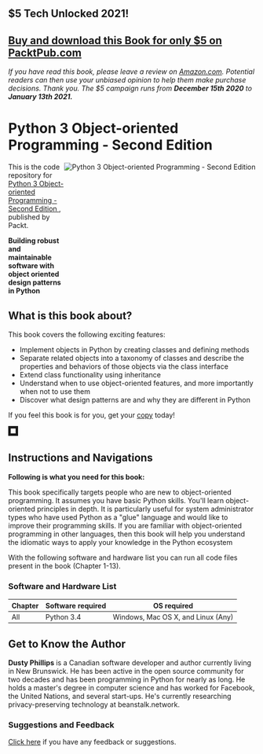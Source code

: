 ## $5 Tech Unlocked 2021!
[Buy and download this Book for only $5 on PacktPub.com](https://www.packtpub.com/product/python-3-object-oriented-programming-second-edition/9781784398781)
-----
*If you have read this book, please leave a review on [Amazon.com](https://www.amazon.com/gp/product/1784398780).     Potential readers can then use your unbiased opinion to help them make purchase decisions. Thank you. The $5 campaign         runs from __December 15th 2020__ to __January 13th 2021.__*

# Python 3 Object-oriented Programming - Second Edition 

<a href="https://prod.packtpub.com/in/application-development/python-3-object-oriented-programming-second-edition?utm_source=github&utm_medium=repository&utm_campaign=9781784398781"><img src="https://prod.packtpub.com/media/catalog/product/cache/e4d64343b1bc593f1c5348fe05efa4a6/b/0/b03672_cover.png" alt="Python 3 Object-oriented Programming - Second Edition " height="256px" align="right"></a>

This is the code repository for [Python 3 Object-oriented Programming - Second Edition ](https://prod.packtpub.com/in/application-development/python-3-object-oriented-programming-second-edition?utm_source=github&utm_medium=repository&utm_campaign=), published by Packt.

**Building robust and maintainable software with object oriented design patterns in Python**

## What is this book about?

This book covers the following exciting features:

* Implement objects in Python by creating classes and defining methods
* Separate related objects into a taxonomy of classes and describe the properties and behaviors of those objects via the class interface
* Extend class functionality using inheritance
* Understand when to use object-oriented features, and more importantly when not to use them
* Discover what design patterns are and why they are different in Python

If you feel this book is for you, get your [copy](https://www.amazon.com/dp/1784398780) today!

<a href="https://www.packtpub.com/?utm_source=github&utm_medium=banner&utm_campaign=GitHubBanner"><img src="https://raw.githubusercontent.com/PacktPublishing/GitHub/master/GitHub.png" 
alt="https://www.packtpub.com/" border="5" /></a>

## Instructions and Navigations

**Following is what you need for this book:**

This book specifically targets people who are new to object-oriented programming. It assumes you have basic Python skills. You'll learn object-oriented principles in depth. It is particularly useful for system administrator types who have used Python as a "glue" language and would like to improve their programming skills.
If you are familiar with object-oriented programming in other languages, then this book will help you understand the idiomatic ways to apply your knowledge in the Python ecosystem

With the following software and hardware list you can run all code files present in the book (Chapter 1-13).
### Software and Hardware List
| Chapter  | Software required                    | OS required |
| -------- | ------------------------------------ | ----------------------------------- |
| All      | Python 3.4                           | Windows, Mac OS X, and Linux (Any)  |



## Get to Know the Author
**Dusty Phillips**
 is a Canadian software developer and author currently living in New Brunswick. He has been active in the open source community for two decades and has been programming in Python for nearly as long. He holds a master's degree in computer science and has worked for Facebook, the United Nations, and several start-ups. He's currently researching privacy-preserving technology at beanstalk.network.


### Suggestions and Feedback
[Click here](https://docs.google.com/forms/d/e/1FAIpQLSdy7dATC6QmEL81FIUuymZ0Wy9vH1jHkvpY57OiMeKGqib_Ow/viewform) if you have any feedback or suggestions.


